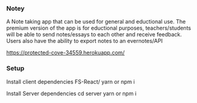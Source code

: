 ### Notey
A Note taking app that can be used for general and eductional use. The premium version of the app is for eductional purposes, teachers/students will be able to send notes/essays to each other and receive feedback. Users also have the ability to export notes to an evernotes/API

https://protected-cove-34559.herokuapp.com/

### Setup
Install client dependencies 
FS-React/ yarn or npm i

Install Server dependencies
cd server
yarn or npm i
